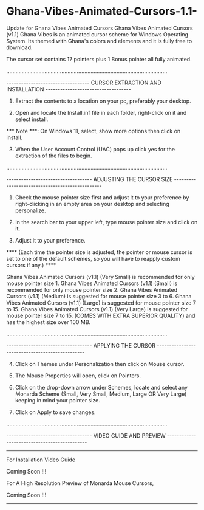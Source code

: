 # Ghana-Vibes-Animated-Cursors-1.1-
Update for Ghana Vibes Animated Cursors
Ghana Vibes Animated Cursors (v1.1)
Ghana Vibes is an animated cursor scheme for Windows Operating System. Its themed with Ghana's colors and elements and it is fully free to download.


The cursor set contains 17 pointers plus 1 Bonus pointer all fully animated.

.........................................................................................................

---------------------------------- CURSOR EXTRACTION AND INSTALLATION -----------------------------------

1. Extract the contents to a location on your pc, preferably your desktop.

2. Open and locate the Install.inf file in each folder, right-click on it and select install.

*** Note ***: On Windows 11, select, show more options then click on install.

3. When the User Account Control (UAC) pops up click yes for the extraction of the files to begin.

.........................................................................................................

----------------------------------- ADJUSTING THE CURSOR SIZE ------------------------------------------------

1. Check the mouse pointer size first and adjust it to your preference by right-clicking in an empty area on your desktop and selecting personalize.

2. In the search bar to your upper left, type mouse pointer size and click on it.

3. Adjust it to your preference.

**** (Each time the pointer size is adjusted, the pointer or mouse cursor is set to one of the default schemes, so you will have to reapply custom cursors if any.) ****

Ghana Vibes Animated Cursors (v1.1) (Very Small) is recommended for only mouse pointer size 1.
Ghana Vibes Animated Cursors (v1.1) (Small) is recommended for only mouse pointer size 2.
Ghana Vibes Animated Cursors (v1.1) (Medium) is suggested for mouse pointer size 3 to 6.
Ghana Vibes Animated Cursors (v1.1) (Large) is suggested for mouse pointer size 7 to 15.
Ghana Vibes Animated Cursors (v1.1) (Very Large) is suggested for mouse pointer size 7 to 15. (COMES WITH EXTRA SUPERIOR QUALITY) and has the highest size over 100 MB.


.........................................................................................................

----------------------------------- APPLYING THE CURSOR ------------------------------------------------


4. Click on Themes under Personalization then click on Mouse cursor.

4. The Mouse Properties will open, click on Pointers.

5. Click on the drop-down arrow under Schemes, locate and select any Monarda Scheme (Small, Very Small, Medium, Large OR Very Large) keeping in mind your pointer size.

6. Click on Apply to save changes.


.........................................................................................................

----------------------------------- VIDEO GUIDE AND PREVIEW ---------------------------------------------
****

For Installation Video Guide

Coming Soon !!!


For A High Resolution Preview of Monarda Mouse Cursors,

Coming Soon !!!


****

